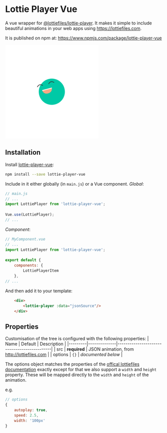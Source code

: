 # Lottie Player Vue
A vue wrapper for [@lottiefiles/lottie-player](https://www.npmjs.com/package/@lottiefiles/lottie-player). It makes it simple to include beautiful animations in your web apps using https://lottiefiles.com.

It is published on npm at: https://www.npmjs.com/package/lottie-player-vue

<img src="./animation.gif" alt="animation" width="300px">

## Installation

Install [lottie-player-vue](https://www.npmjs.com/package/lottie-player-vue):
```bash
npm install --save lottie-player-vue
```

Include in it either globally (in `main.js`) or a Vue component.
_Global_:
```js
// main.js
// ...
import LottiePlayer from 'lottie-player-vue';

Vue.use(LottiePlayer);
// ...
```
_Component_:
```js
// MyComponent.vue
// ...
import LottiePlayer from 'lottie-player-vue';

export default {
	components: {
		LottiePlayerItem
	},
// ...
```

And then add it to your template:
```html
	<div>
		<lottie-player :data="jsonSource"/>
	</div>
```

## Properties
Customisation of the tree is configured with the following properties:
| Name    | Default      | Description                                 |
|---------|--------------|---------------------------------------------|
| src     | **required** | JSON animation, from http://lottiefiles.com |
| options | `{}`         | _documented below_                          |

The options object matches the properties of the [offical lottiefiles documentation](https://www.npmjs.com/package/@lottiefiles/lottie-player#properties) exactly except for that we also support a `width` and `height` property. These will be mapped directly to the `width` and `height` of the animation.

e.g.
```js
// options
{
	autoplay: true,
	speed: 2.5,
	width: '100px'
}
```